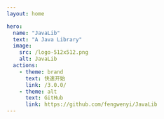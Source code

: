 ```yaml
---
layout: home

hero:
  name: "JavaLib"
  text: "A Java Library"
  image:
    src: /logo-512x512.png
    alt: JavaLib
  actions:
    - theme: brand
      text: 快速开始
      link: /3.0.0/
    - theme: alt
      text: GitHub
      link: https://github.com/fengwenyi/JavaLib
---
```

